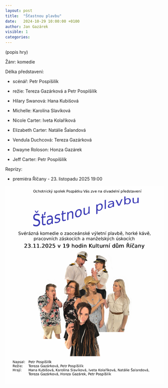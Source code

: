 ```yaml
---
layout: post
title:  "Šťastnou plavbu"
date:   2024-10-29 10:00:00 +0100
author: Jan Gazárek
visible: 1
categories: 
---
```

(popis hry)

Žánr: komedie

Délka představení:

 * scénář: Petr Pospíšilík

 * režie: Tereza Gazárková a Petr Pospíšilík

 * Hilary Swanová: Hana Kubišová
 * Michelle: Karolína Slavíková
 * Nicole Carter: Iveta Kolaříková
 * Elizabeth Carter: Natálie Šalandová
 * Vendula Duchcová: Tereza Gazárková
 * Dwayne Roloson: Honza Gazárek
 * Jeff Carter: Petr Pospíšilík

Reprízy:

 * premiéra Říčany - 23. listopadu 2025 19:00

<img src="/img/stastnou_plavbu_plakat.png" />

